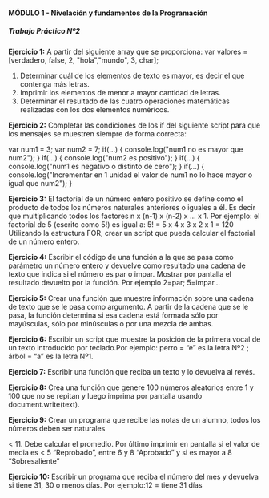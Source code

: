 #### MÓDULO 1 -  Nivelación y fundamentos de la Programación
##### Trabajo Práctico Nº2


**Ejercicio 1:**
A partir del siguiente array que se proporciona: var valores = [verdadero, false, 2, "hola","mundo", 3, char];
1. Determinar cuál de los elementos de texto es mayor, es decir el que contenga más
letras.
2. Imprimir los elementos de menor a mayor cantidad de letras.
3. Determinar el resultado de las cuatro operaciones matemáticas realizadas con los dos
elementos numéricos.

**Ejercicio 2:**
Completar las condiciones de los if del siguiente script para que los mensajes se muestren
siempre de forma correcta:

var num1 = 3;
var num2 = 7;
if(...) {
console.log("num1 no es mayor que num2");
}
if(...) {
console.log("num2 es positivo");
}
if(...) {
console.log("num1 es negativo o distinto de cero");
}
if(...) {
console.log("Incrementar en 1 unidad el valor de num1 no lo hace mayor o igual que
num2"); }

**Ejercicio 3:**
El factorial de un número entero positivo se define como el producto de todos los números
naturales anteriores o iguales a él. Es decir que multiplicando todos los factores n x (n-1) x (n-2)
x ... x 1. Por ejemplo: el factorial de 5 (escrito como 5!) es igual a: 5! = 5 x 4 x 3 x 2 x 1 = 120
Utilizando la estructura FOR, crear un script que pueda calcular el factorial de un número
entero.

**Ejercicio 4:**
Escribir el código de una función a la que se pasa como parámetro un número entero y
devuelve como resultado una cadena de texto que indica si el número es par o impar. Mostrar
por pantalla el resultado devuelto por la función.
Por ejemplo 2=par; 5=impar…

**Ejercicio 5:**
Crear una función que muestre información sobre una cadena de texto que se le pasa como
argumento. A partir de la cadena que se le pasa, la función determina si esa cadena está
formada sólo por mayúsculas, sólo por minúsculas o por una mezcla de ambas.

**Ejercicio 6:**
Escribir un script que muestre la posición de la primera vocal de un texto introducido por
teclado.Por ejemplo: perro = “e” es la letra Nº2 ; árbol = “a” es la letra Nº1.

**Ejercicio 7:**
Escribir una función que reciba un texto y lo devuelva al revés.

**Ejercicio 8:**
Crea una función que genere 100 números aleatorios entre 1 y 100 que no se repitan y luego
imprima por pantalla usando document.write(text).

**Ejercicio 9:**
Crear un programa que recibe las notas de un alumno, todos los números deben ser naturales

< 11. Debe calcular el promedio. Por último imprimir en pantalla si el valor de media es < 5
“Reprobado”, entre 6 y 8 “Aprobado” y si es mayor a 8 “Sobresaliente”

**Ejercicio 10:**
Escribir un programa que reciba el número del mes y devuelva si tiene 31, 30 o menos días.
Por ejemplo:12 = tiene 31 días
